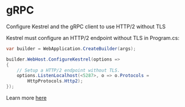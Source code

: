 # gRPC

Configure Kestrel and the gRPC client to use HTTP/2 without TLS

Kestrel must configure an HTTP/2 endpoint without TLS in Program.cs:

```csharp
var builder = WebApplication.CreateBuilder(args);

builder.WebHost.ConfigureKestrel(options =>
{
    // Setup a HTTP/2 endpoint without TLS.
    options.ListenLocalhost(<5287>, o => o.Protocols =
        HttpProtocols.Http2);
});
```

Learn more [here](https://go.microsoft.com/fwlink/?linkid=2099682)

